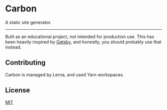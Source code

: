 # Carbon

A static site generator.

---

Built as an educational project, not intended for production use. This has been heavily inspired by [Gatsby](https://www.gatsbyjs.org/), and honestly, you should probably use that instead.

## Contributing

Carbon is managed by Lerna, and used Yarn workspaces.

## License

[MIT](LICENSE)
